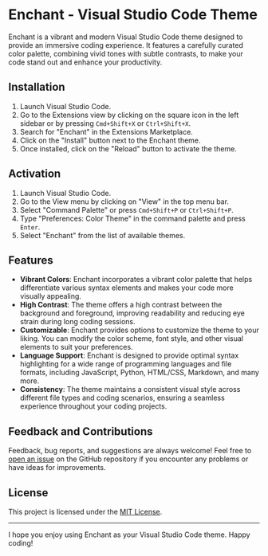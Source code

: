 # Enchant - Visual Studio Code Theme

Enchant is a vibrant and modern Visual Studio Code theme designed to provide an immersive coding experience. It features a carefully curated color palette, combining vivid tones with subtle contrasts, to make your code stand out and enhance your productivity.

## Installation

1. Launch Visual Studio Code.
2. Go to the Extensions view by clicking on the square icon in the left sidebar or by pressing `Cmd+Shift+X` or `Ctrl+Shift+X`.
3. Search for "Enchant" in the Extensions Marketplace.
4. Click on the "Install" button next to the Enchant theme.
5. Once installed, click on the "Reload" button to activate the theme.

## Activation

1. Launch Visual Studio Code.
2. Go to the View menu by clicking on "View" in the top menu bar.
3. Select "Command Palette" or press `Cmd+Shift+P` or `Ctrl+Shift+P`.
4. Type "Preferences: Color Theme" in the command palette and press `Enter`.
5. Select "Enchant" from the list of available themes.

## Features

- **Vibrant Colors**: Enchant incorporates a vibrant color palette that helps differentiate various syntax elements and makes your code more visually appealing.
- **High Contrast**: The theme offers a high contrast between the background and foreground, improving readability and reducing eye strain during long coding sessions.
- **Customizable**: Enchant provides options to customize the theme to your liking. You can modify the color scheme, font style, and other visual elements to suit your preferences.
- **Language Support**: Enchant is designed to provide optimal syntax highlighting for a wide range of programming languages and file formats, including JavaScript, Python, HTML/CSS, Markdown, and many more.
- **Consistency**: The theme maintains a consistent visual style across different file types and coding scenarios, ensuring a seamless experience throughout your coding projects.

## Feedback and Contributions

Feedback, bug reports, and suggestions are always welcome! Feel free to [open an issue](https://github.com/ansub/enchant/issues) on the GitHub repository if you encounter any problems or have ideas for improvements.

## License

This project is licensed under the [MIT License](LICENSE).

---

I hope you enjoy using Enchant as your Visual Studio Code theme. Happy coding!
